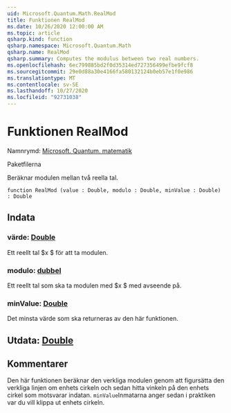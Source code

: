 ```yaml
---
uid: Microsoft.Quantum.Math.RealMod
title: Funktionen RealMod
ms.date: 10/26/2020 12:00:00 AM
ms.topic: article
qsharp.kind: function
qsharp.namespace: Microsoft.Quantum.Math
qsharp.name: RealMod
qsharp.summary: Computes the modulus between two real numbers.
ms.openlocfilehash: 6ec799885bd2f0d35314ed727356499efbe9fcf8
ms.sourcegitcommit: 29e0d88a30e4166fa580132124b0eb57e1f0e986
ms.translationtype: MT
ms.contentlocale: sv-SE
ms.lasthandoff: 10/27/2020
ms.locfileid: "92731038"
---
```

# <a name="realmod-function"></a>Funktionen RealMod

Namnrymd: [Microsoft. Quantum. matematik](xref:Microsoft.Quantum.Math)

Paketfilerna [](https://nuget.org/packages/)


Beräknar modulen mellan två reella tal.

```qsharp
function RealMod (value : Double, modulo : Double, minValue : Double) : Double
```


## <a name="input"></a>Indata

### <a name="value--double"></a>värde: [Double](xref:microsoft.quantum.lang-ref.double)

Ett reellt tal $x $ för att ta modulen.


### <a name="modulo--double"></a>modulo: [dubbel](xref:microsoft.quantum.lang-ref.double)

Ett reellt tal som ska ta modulen med $x $ med avseende på.


### <a name="minvalue--double"></a>minValue: [Double](xref:microsoft.quantum.lang-ref.double)

Det minsta värde som ska returneras av den här funktionen.



## <a name="output--double"></a>Utdata: [Double](xref:microsoft.quantum.lang-ref.double)



## <a name="remarks"></a>Kommentarer

Den här funktionen beräknar den verkliga modulen genom att figursätta den verkliga linjen om enhets cirkeln och sedan hitta vinkeln på den enhets cirkel som motsvarar indatan.
`minValue`Inmatarna anger sedan i praktiken var du vill klippa ut enhets cirkeln.